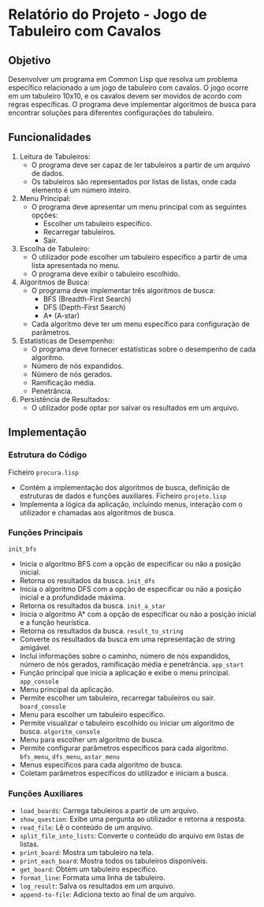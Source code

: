 # Relatório do Projeto - Jogo de Tabuleiro com Cavalos

## Objetivo

Desenvolver um programa em Common Lisp que resolva um problema específico relacionado a um jogo de tabuleiro com cavalos. O jogo ocorre em um tabuleiro 10x10, e os cavalos devem ser movidos de acordo com regras específicas. O programa deve implementar algoritmos de busca para encontrar soluções para diferentes configurações do tabuleiro.

## Funcionalidades
1. Leitura de Tabuleiros:
   - O programa deve ser capaz de ler tabuleiros a partir de um arquivo de dados.
   - Os tabuleiros são representados por listas de listas, onde cada elemento é um número inteiro.
2. Menu Principal:
   - O programa deve apresentar um menu principal com as seguintes opções:
       - Escolher um tabuleiro específico.
       - Recarregar tabuleiros.
       - Sair.
3. Escolha de Tabuleiro:
   - O utilizador pode escolher um tabuleiro específico a partir de uma lista apresentada no menu.
   - O programa deve exibir o tabuleiro escolhido.
4. Algoritmos de Busca:
   - O programa deve implementar três algoritmos de busca:
       - BFS (Breadth-First Search)
       - DFS (Depth-First Search)
       - A* (A-star)
   - Cada algoritmo deve ter um menu específico para configuração de parâmetros.
5. Estatísticas de Desempenho:
   - O programa deve fornecer estatísticas sobre o desempenho de cada algoritmo.
   - Número de nós expandidos.
   - Número de nós gerados.
   - Ramificação média.
   - Penetrância.
6. Persistência de Resultados:
   - O utilizador pode optar por salvar os resultados em um arquivo.

## Implementação
### Estrutura do Código

Ficheiro `procura.lisp`
 - Contém a implementação dos algoritmos de busca, definição de estruturas de dados e funções auxiliares.
Ficheiro `projeto.lisp`
 - Implementa a lógica da aplicação, incluindo menus, interação com o utilizador e chamadas aos algoritmos de busca.
### Funções Principais
`init_bfs`
 - Inicia o algoritmo BFS com a opção de especificar ou não a posição inicial.
 - Retorna os resultados da busca.
`init_dfs`
 - Inicia o algoritmo DFS com a opção de especificar ou não a posição inicial e a profundidade máxima.
 - Retorna os resultados da busca.
`init_a_star`
 - Inicia o algoritmo A* com a opção de especificar ou não a posição inicial e a função heurística.
 - Retorna os resultados da busca.
`result_to_string`
 - Converte os resultados da busca em uma representação de string amigável.
 - Inclui informações sobre o caminho, número de nós expandidos, número de nós gerados, ramificação média e penetrância.
`app_start`
 - Função principal que inicia a aplicação e exibe o menu principal.
`app_console`
 - Menu principal da aplicação.
 - Permite escolher um tabuleiro, recarregar tabuleiros ou sair.
`board_console`
 - Menu para escolher um tabuleiro específico.
 - Permite visualizar o tabuleiro escolhido ou iniciar um algoritmo de busca.
`algoritm_console`
 - Menu para escolher um algoritmo de busca.
 - Permite configurar parâmetros específicos para cada algoritmo.
`bfs_menu`, `dfs_menu`, `astar_menu`
 - Menus específicos para cada algoritmo de busca.
 - Coletam parâmetros específicos do utilizador e iniciam a busca.
### Funções Auxiliares
- `load_boards`: Carrega tabuleiros a partir de um arquivo.
- `show_question`: Exibe uma pergunta ao utilizador e retorna a resposta.
- `read_file`: Lê o conteúdo de um arquivo.
- `split_file_into_lists`: Converte o conteúdo do arquivo em listas de listas.
- `print_board`: Mostra um tabuleiro na tela.
- `print_each_board`: Mostra todos os tabuleiros disponíveis.
- `get_board`: Obtém um tabuleiro específico.
- `format_line`: Formata uma linha de tabuleiro.
- `log_result`: Salva os resultados em um arquivo.
- `append-to-file`: Adiciona texto ao final de um arquivo.